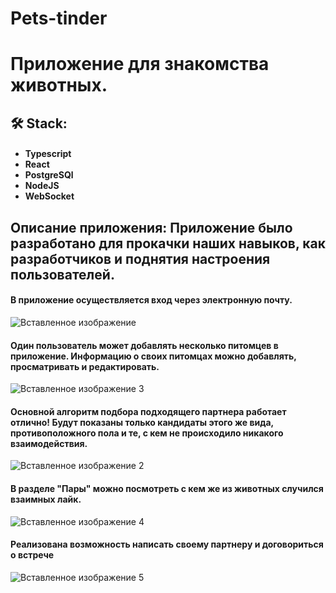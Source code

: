 # Pets-tinder
<h1>Приложение для знакомства животных.

<h2>🛠 Stack:
<h4>
  
- Typescript
- React
- PostgreSQl
- NodeJS
- WebSocket

<h2>Описание приложения:
Приложение было разработано для прокачки наших навыков, как  разработчиков и поднятия настроения пользователей.
<h4>

  В приложение осуществляется вход через электронную почту. 
</h4>

![Вставленное изображение](https://github.com/Ekaterina6761240/Pets-tinder/assets/124903124/b99cc289-cd0a-497a-a852-8861ebe2d371)

<h4> Один пользователь может добавлять несколько питомцев в приложение. Информацию о своих питомцах можно добавлять, просматривать и редактировать.
  
  
</h4>


![Вставленное изображение 3](https://github.com/Ekaterina6761240/Pets-tinder/assets/124903124/4db1736a-5cdd-47bb-9a75-dbdde326ecf4)


<h4> Основной алгоритм подбора подходящего партнера работает отлично! Будут показаны только кандидаты этого же вида, противоположного пола и те, с кем не происходило никакого взаимодействия.</h4>


![Вставленное изображение 2](https://github.com/Ekaterina6761240/Pets-tinder/assets/124903124/18b4d0d3-2906-4cf0-8973-816dd06b0b65)


<h4> В разделе "Пары" можно посмотреть с кем же из животных случился взаимных лайк.</h4>

![Вставленное изображение 4](https://github.com/Ekaterina6761240/Pets-tinder/assets/124903124/b8882ecd-a866-46ec-87cb-9f757c845e2e)

<h4> Реализована возможность написать своему партнеру и договориться о встрече </h4>

![Вставленное изображение 5](https://github.com/Ekaterina6761240/Pets-tinder/assets/124903124/88a2ddce-880d-4970-b2f4-904d501d8418)

